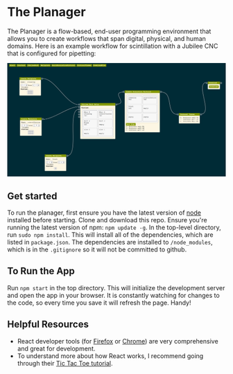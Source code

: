 # The Planager

The Planager is a flow-based, end-user programming environment that allows you to create workflows that span digital, physical, and human domains. Here is an example workflow for scintillation with a Jubilee CNC that is configured for pipetting:

![](docs/evolution/2020_12_4.png)

## Get started

To run the planager, first ensure you have the latest version of [node](https://nodejs.org/en/) installed before starting. Clone and download this repo. Ensure you're running the latest version of npm: `npm update -g`. In the top-level directory, run `sudo npm install`. This will install all of the dependencies, which are listed in `package.json`. The dependencies are installed to `/node_modules`, which is in the `.gitignore` so it will not be committed to github.

## To Run the App

Run `npm start` in the top directory. This will initialize the development server and open the app in your browser. It is constantly watching for changes to the code, so every time you save it will refresh the page. Handy!

## Helpful Resources

- React developer tools (for [Firefox](https://addons.mozilla.org/en-US/firefox/addon/react-devtools/) or [Chrome](https://chrome.google.com/webstore/detail/react-developer-tools/fmkadmapgofadopljbjfkapdkoienihi)) are very comprehensive and great for development.
- To understand more about how React works, I recommend going through their [Tic Tac Toe tutorial](https://reactjs.org/tutorial/tutorial.html).
